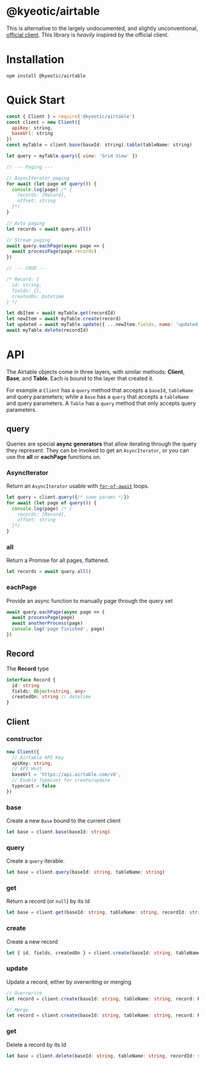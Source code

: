 # @kyeotic/airtable

This is alternative to the largely undocumented, and slightly unconventional, [official client](https://github.com/Airtable/airtable.js). This library is _heavily_ inspired by the official client.

# Installation

```
npm install @kyeotic/airtable
```

# Quick Start

```javascript
const { Client } = require('@kyeotic/airtable')
const client = new Client({
  apiKey: string,
  baseUrl: string
})
const myTable = client.base(baseId: string).table(tableName: string)

let query = myTable.query({ view: 'Grid View' })

// --- Paging ---

// AsyncIterator paging
for await (let page of query()) {
  console.log(page) /* {
    records: [Record],
    offset: string
  }*/
}

// Auto paging
let records = await query.all()

// Stream paging
await query.eachPage(async page => {
  await processPage(page.records)
})

// --- CRUD ---

/* Record: {
  id: string,
  fields: {},
  createdOn: Datetime
} */

let dbItem = await myTable.get(recordId)
let newItem = await myTable.create(record)
let updated = await myTable.update({ ...newItem.fields, name: 'updated' })
await myTable.delete(recordId)
```

# API

The Airtable objects come in three layers, with similar methods: **Client**, **Base**, and **Table**. Each is bound to the layer that created it.

For example a `Client` has a `query` method that accepts a `baseId`, `tableName` and query parameters; while a `Base` has a `query` that accepts a `tableName` and query parameters. A `Table` has a `query` method that only accepts query parameters.

## query

Queries are special **async generators** that allow iterating through the query they represent. They can be invoked to get an `AsyncIterator`, or you can use the **all** or **eachPage** functions on.

### AsyncIterator

Return an `AsyncIterator` usable with [`for-of-await`](https://developer.mozilla.org/en-US/docs/Web/JavaScript/Reference/Statements/for-await...of) loops.

```javascript
let query = client.query({/* some params */})
for await (let page of query()) {
  console.log(page) /* {
    records: [Record],
    offset: string
  }*/
}
```

### all

Return a Promise for all pages, flattened.

```javascript
let records = await query.all()
```

### eachPage

Provide an async function to manually page through the query set

```javascript
await query.eachPage(async page => {
  await processPage(page)
  await anotherProcess(page)
  console.log('page finished', page)
})
```

## Record

The **Record** type

```typescript
interface Record {
  id: string
  fields: Object<string, any>
  createdOn: string // datetime
}
```

## Client

### constructor

```typescript
new Client({
  // Airtable API Key
  apiKey: string,
  // API Host
  baseUrl = 'https://api.airtable.com/v0',
  // Enable Typecast for create/update
  typecast = false
})
```

### base

Create a new `Base` bound to the current client

```typescript
let base = client.base(baseId: string)
```

### query

Create a `query` iterable.

```typescript
let base = client.query(baseId: string, tableName: string)
```

### get

Return a record (or `null`) by its Id

```typescript
let base = client.get(baseId: string, tableName: string, recordId: string)
```

### create

Create a new record

```typescript
let { id, fields, createdOn } = client.create(baseId: string, tableName: string, fields: {})
```

### update

Update a record, either by overwriting or merging

```typescript
// Overrwrite
let record = client.create(baseId: string, tableName: string, record: Record)

// Merge
let record = client.create(baseId: string, tableName: string, record: Record, { merge: true} : { merge: boolean })
```

### get

Delete a record by its Id

```typescript
let base = client.delete(baseId: string, tableName: string, recordId: string)
```
